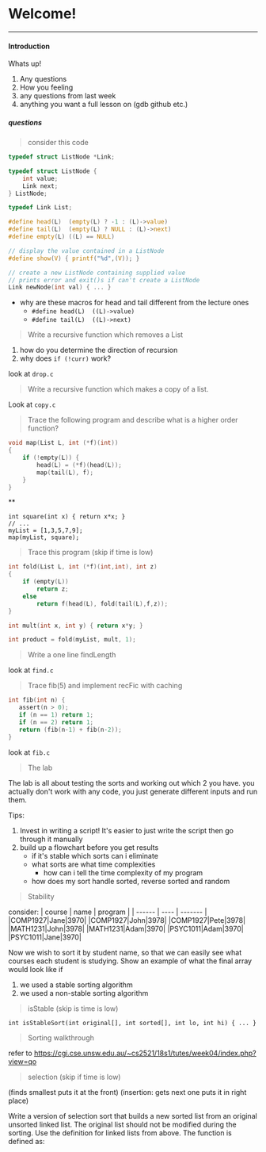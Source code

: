 # Welcome!
---

#### Introduction

Whats up!

1. Any questions
2. How you feeling
3. any questions from last week
4. anything you want a full lesson on (gdb github etc.)

##### questions

> consider this code

```c
typedef struct ListNode *Link;

typedef struct ListNode {
    int value;
    Link next;
} ListNode;

typedef Link List;

#define head(L)  (empty(L) ? -1 : (L)->value)
#define tail(L)  (empty(L) ? NULL : (L)->next)
#define empty(L) ((L) == NULL)

// display the value contained in a ListNode
#define show(V) { printf("%d",(V)); }

// create a new ListNode containing supplied value
// prints error and exit()s if can't create a ListNode
Link newNode(int val) { ... }
```

- why are these macros for head and tail different from the lecture ones
    - `#define head(L)  ((L)->value)`
    - `#define tail(L)  ((L)->next)`

> Write a recursive function which removes a List

1. how do you determine the direction of recursion
2. why does `if (!curr)` work?

look at `drop.c`

> Write a recursive function which makes a copy of a list.

Look at `copy.c`

> Trace the following program and describe what is a higher order function?

```c
void map(List L, int (*f)(int))
{
    if (!empty(L)) {
        head(L) = (*f)(head(L));
        map(tail(L), f);
    }
}
```
**

```
int square(int x) { return x*x; }
// ...
myList = [1,3,5,7,9];
map(myList, square);
```

> Trace this program (skip if time is low)

```c
int fold(List L, int (*f)(int,int), int z)
{
    if (empty(L))
        return z;
    else
        return f(head(L), fold(tail(L),f,z));
}
```

```c
int mult(int x, int y) { return x*y; }

int product = fold(myList, mult, 1);
```

> Write a one line findLength

look at `find.c`

> Trace fib(5) and implement recFic with caching

```c
int fib(int n) {
   assert(n > 0);
   if (n == 1) return 1;
   if (n == 2) return 1;
   return (fib(n-1) + fib(n-2));
}
```

look at `fib.c`

> The lab

The lab is all about testing the sorts and working out which 2 you have.
you actually don't work with any code, you just generate different inputs and run them.

Tips:

1. Invest in writing a script! It's easier to just write the script then go through it manually
2. build up a flowchart before you get results
	- if it's stable which sorts can i eliminate
	- what sorts are what time complexities
	    - how can i tell the time complexity of my program
	- how does my sort handle sorted, reverse sorted and random

> Stability

consider:
| course | name | program |
| ------ | ---- | ------- |
|COMP1927|Jane|3970|
|COMP1927|John|3978|
|COMP1927|Pete|3978|
|MATH1231|John|3978|
|MATH1231|Adam|3970|
|PSYC1011|Adam|3970|
|PSYC1011|Jane|3970|

Now we wish to sort it by student name, so that we can easily see what courses each student is studying. Show an example of what the final array would look like if

1. we used a stable sorting algorithm
2. we used a non-stable sorting algorithm

> isStable (skip is time is low)

`int isStableSort(int original[], int sorted[], int lo, int hi) { ... }`

> Sorting walkthrough

refer to https://cgi.cse.unsw.edu.au/~cs2521/18s1/tutes/week04/index.php?view=qo

> selection (skip if time is low)

(finds smallest puts it at the front)
(insertion: gets next one puts it in right place)

Write a version of selection sort that builds a new sorted list from an original unsorted linked list. The original list should not be modified during the sorting. Use the definition for linked lists from above. The function is defined as:

